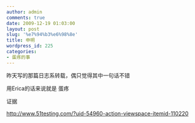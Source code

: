 ```yaml
---
author: admin
comments: true
date: 2009-12-19 01:03:00
layout: post
slug: '%e7%94%b3%e6%98%8e'
title: 申明
wordpress_id: 225
categories:
- 蛋疼的事
---
```


昨天写的那篇日志系转载，偶只觉得其中一句话不错  
  
用Erica的话来说就是 蛋疼  
  
证据  
  
http://www.51testing.com/?uid-54960-action-viewspace-itemid-110220  
  
  

